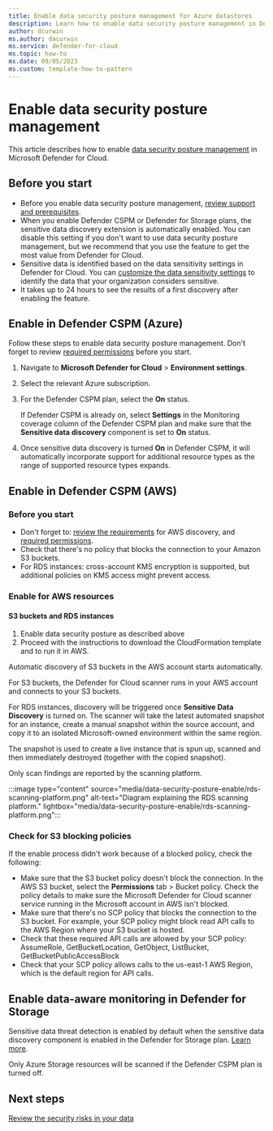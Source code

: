 ```yaml
---
title: Enable data security posture management for Azure datastores
description: Learn how to enable data security posture management in Defender for Cloud
author: dcurwin
ms.author: dacurwin
ms.service: defender-for-cloud
ms.topic: how-to
ms.date: 09/05/2023
ms.custom: template-how-to-pattern
---
```


# Enable data security posture management

This article describes how to enable [data security posture management](data-security-posture-enable.md) in Microsoft Defender for Cloud.

## Before you start

- Before you enable data security posture management, [review support and prerequisites](concept-data-security-posture-prepare.md).
- When you enable Defender CSPM or Defender for Storage plans, the sensitive data discovery extension is automatically enabled. You can disable this setting if you don't want to use data security posture management, but we recommend that you use the feature to get the most value from Defender for Cloud.
- Sensitive data is identified based on the data sensitivity settings in Defender for Cloud. You can [customize the data sensitivity settings](data-sensitivity-settings.md) to identify the data that your organization considers sensitive.
- It takes up to 24 hours to see the results of a first discovery after enabling the feature.

## Enable in Defender CSPM (Azure)

Follow these steps to enable data security posture management. Don't forget to review [required permissions](concept-data-security-posture-prepare.md#whats-supported) before you start.

1. Navigate to **Microsoft Defender for Cloud** > **Environment settings**.
1. Select the relevant Azure subscription.
1. For the Defender CSPM plan, select the **On** status.

    If Defender CSPM is already on, select **Settings** in the Monitoring coverage column of the Defender CSPM plan and make sure that the **Sensitive data discovery** component is set to **On** status.

1. Once sensitive data discovery is turned **On** in Defender CSPM, it will automatically incorporate support for additional resource types as the range of supported resource types expands.

## Enable in Defender CSPM (AWS)

### Before you start

- Don't forget to: [review the requirements](concept-data-security-posture-prepare.md#discovery) for AWS discovery, and [required permissions](concept-data-security-posture-prepare.md#whats-supported).
- Check that there's no policy that blocks the connection to your Amazon S3 buckets.
- For RDS instances: cross-account KMS encryption is supported, but additional policies on KMS access might prevent access.

### Enable for AWS resources

#### S3 buckets and RDS instances

1. Enable data security posture as described above
1. Proceed with the instructions to download the CloudFormation template and to run it in AWS.

Automatic discovery of S3 buckets in the AWS account starts automatically.

For S3 buckets, the Defender for Cloud scanner runs in your AWS account and connects to your S3 buckets.

For RDS instances, discovery will be triggered once **Sensitive Data Discovery** is turned on. The scanner will take the latest automated snapshot for an instance, create a manual snapshot within the source account, and copy it to an isolated Microsoft-owned environment within the same region.

The snapshot is used to create a live instance that is spun up, scanned and then immediately destroyed (together with the copied snapshot).

Only scan findings are reported by the scanning platform.

:::image type="content" source="media/data-security-posture-enable/rds-scanning-platform.png" alt-text="Diagram explaining the RDS scanning platform." lightbox="media/data-security-posture-enable/rds-scanning-platform.png":::

### Check for S3 blocking policies

If the enable process didn't work because of a blocked policy, check the following:

- Make sure that the S3 bucket policy doesn't block the connection. In the AWS S3 bucket, select the **Permissions** tab > Bucket policy. Check the policy details to make sure the Microsoft Defender for Cloud scanner service running in the Microsoft account in AWS isn't blocked.
- Make sure that there's no SCP policy that blocks the connection to the S3 bucket. For example, your SCP policy might block read API calls to the AWS Region where your S3 bucket is hosted.
- Check that these required API calls are allowed by your SCP policy: AssumeRole, GetBucketLocation, GetObject, ListBucket, GetBucketPublicAccessBlock
- Check that your SCP policy allows calls to the us-east-1 AWS Region, which is the default region for API calls.

## Enable data-aware monitoring in Defender for Storage

Sensitive data threat detection is enabled by default when the sensitive data discovery component is enabled in the Defender for Storage plan. [Learn more](defender-for-storage-data-sensitivity.md).

Only Azure Storage resources will be scanned if the Defender CSPM plan is turned off.

## Next steps

[Review the security risks in your data](data-security-review-risks.md)
